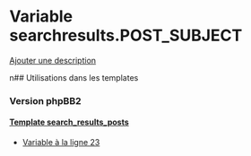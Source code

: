 # Variable searchresults.POST_SUBJECT
[Ajouter une description](https://fa-tvars.appspot.com/searchresults.POST_SUBJECT)

n## Utilisations dans les templates

### Version phpBB2

#### [Template search_results_posts](subsilver/search_results_posts.md)
* [Variable à la ligne 23](../subsilver/search_results_posts.tpl#L23)